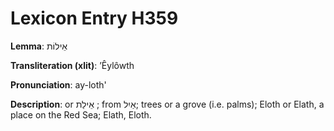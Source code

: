# Lexicon Entry H359

**Lemma**: אֵילוֹת

**Transliteration (xlit)**: ʼÊylôwth

**Pronunciation**: ay-loth'

**Description**:
or אֵילַת ; from אַיִל; trees or a grove (i.e. palms); Eloth or Elath, a place on the Red Sea; Elath, Eloth.

